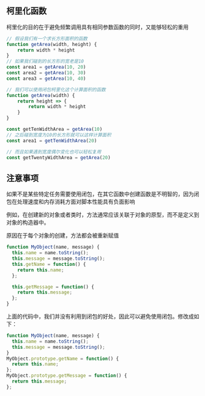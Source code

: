 ## 柯里化函数

柯里化的目的在于避免频繁调用具有相同参数函数的同时，又能够轻松的重用

```js
// 假设我们有一个求长方形面积的函数
function getArea(width, height) {
    return width * height
}
// 如果我们碰到的长方形的宽老是10
const area1 = getArea(10, 20)
const area2 = getArea(10, 30)
const area3 = getArea(10, 40)

// 我们可以使用闭包柯里化这个计算面积的函数
function getArea(width) {
    return height => {
        return width * height
    }
}

const getTenWidthArea = getArea(10)
// 之后碰到宽度为10的长方形就可以这样计算面积
const area1 = getTenWidthArea(20)

// 而且如果遇到宽度偶尔变化也可以轻松复用
const getTwentyWidthArea = getArea(20)
```

##  注意事项

如果不是某些特定任务需要使用闭包，在其它函数中创建函数是不明智的，因为闭包在处理速度和内存消耗方面对脚本性能具有负面影响

例如，在创建新的对象或者类时，方法通常应该关联于对象的原型，而不是定义到对象的构造器中。

原因在于每个对象的创建，方法都会被重新赋值

```js
function MyObject(name, message) {
  this.name = name.toString();
  this.message = message.toString();
  this.getName = function() {
    return this.name;
  };

  this.getMessage = function() {
    return this.message;
  };
}
```

上面的代码中，我们并没有利用到闭包的好处，因此可以避免使用闭包。修改成如下：

```js
function MyObject(name, message) {
  this.name = name.toString();
  this.message = message.toString();
}
MyObject.prototype.getName = function() {
  return this.name;
};
MyObject.prototype.getMessage = function() {
  return this.message;
};
```